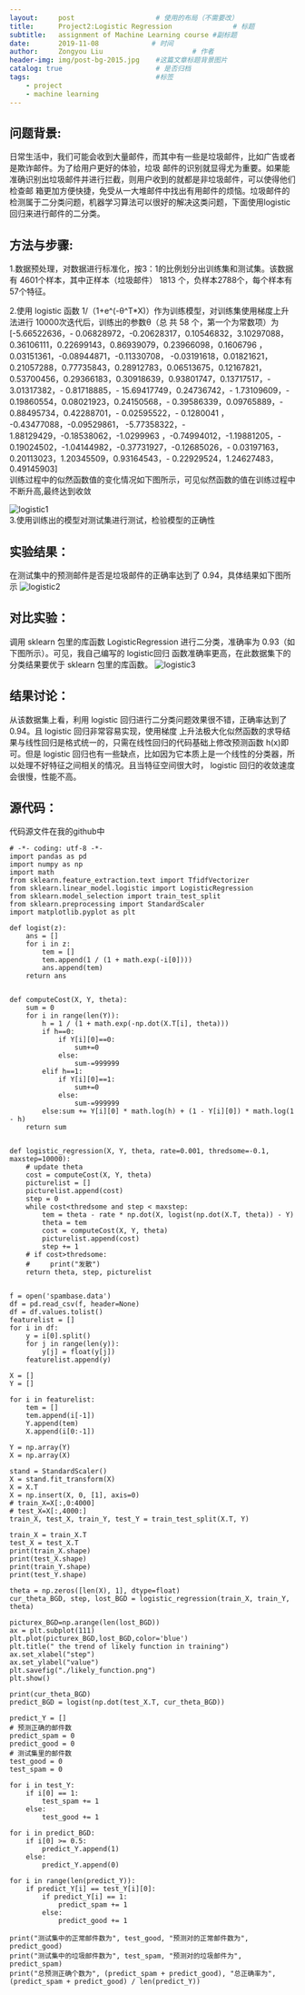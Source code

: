 ```yaml
---
layout:     post                    # 使用的布局（不需要改）
title:      Project2:Logistic Regression               # 标题 
subtitle:   assignment of Machine Learning course #副标题
date:       2019-11-08             # 时间
author:     Zongyou Liu                      # 作者
header-img: img/post-bg-2015.jpg    #这篇文章标题背景图片
catalog: true                       # 是否归档
tags:                               #标签
    - project 
    - machine learning
---
```


## 问题背景:
日常生活中，我们可能会收到大量邮件，而其中有一些是垃圾邮件，比如广告或者是欺诈邮件。为了给用户更好的体验，垃圾
邮件的识别就显得尤为重要。如果能准确识别出垃圾邮件并进行拦截，则用户收到的就都是非垃圾邮件，可以使得他们检查邮
箱更加方便快捷，免受从一大堆邮件中找出有用邮件的烦恼。垃圾邮件的检测属于二分类问题，机器学习算法可以很好的解决这类问题，下面使用logistic 回归来进行邮件的二分类。
## 方法与步骤:
1.数据预处理，对数据进行标准化，按3：1的比例划分出训练集和测试集。该数据有 4601个样本，其中正样本（垃圾邮件）
1813 个，负样本2788个，每个样本有 57个特征。

2.使用 logistic 函数 1/（1+e^(-θ^T*X)）作为训练模型，对训练集使用梯度上升法进行 10000次迭代后，训练出的参数θ（总
共 58 个，第一个为常数项）为   
[-5.66522636，- 0.06828972，-0.20628317，0.10546832，3.10297088，0.36106111，0.22699143，0.86939079，0.23966098，0.1606796 ，0.03151361，-0.08944871，-0.11330708，
-0.03191618，0.01821621，0.21057288，0.77735843，0.28912783，0.06513675，0.12167821，0.53700456，0.29366183，0.30918639，0.93801747，0.13717517，- 3.01317382，-
0.81718885，- 15.69417749，0.24736742，- 1.73109609，- 0.19860554，0.08021923，0.24150568，- 0.39586339，0.09765889，- 0.88495734，0.42288701，- 0.02595522，- 0.1280041 ，
-0.43477088，-0.09529861， -5.77358322，- 1.88129429，-0.18538062，-1.0299963 ，-0.74994012，-1.19881205，- 0.19024502，-1.04144982，-0.37731927，-0.12685026，-
0.03197163，0.20113023，1.20345509，0.93164543，- 0.22929524，1.24627483，0.49145903]   
训练过程中的似然函数值的变化情况如下图所示，可见似然函数的值在训练过程中不断升高,最终达到收敛 

![logistic1](https://raw.githubusercontent.com/BuleSky233/BuleSky233.github.io/master/img/logistic1.png)  
3.使用训练出的模型对测试集进行测试，检验模型的正确性
## 实验结果：
在测试集中的预测邮件是否是垃圾邮件的正确率达到了 0.94，具体结果如下图所示
![logistic2](https://raw.githubusercontent.com/BuleSky233/BuleSky233.github.io/master/img/logistic2.png)
## 对比实验：
调用 sklearn 包里的库函数 LogisticRegression 进行二分类，准确率为 0.93（如下图所示）。可见，我自己编写的 logistic回归
函数准确率更高，在此数据集下的分类结果要优于 sklearn 包里的库函数。
![logistic3](https://raw.githubusercontent.com/BuleSky233/BuleSky233.github.io/master/img/logistic3.png)
## 结果讨论：
从该数据集上看，利用 logistic 回归进行二分类问题效果很不错，正确率达到了 0.94。且 logistic 回归非常容易实现，使用梯度
上升法极大化似然函数的求导结果与线性回归是格式统一的，只需在线性回归的代码基础上修改预测函数 h(x)即可。但是
logistic 回归也有一些缺点，比如因为它本质上是一个线性的分类器，所以处理不好特征之间相关的情况。且当特征空间很大时，
logistic 回归的收敛速度会很慢，性能不高。
## 源代码：
代码源文件在我的github中
```
# -*- coding: utf-8 -*-
import pandas as pd
import numpy as np
import math
from sklearn.feature_extraction.text import TfidfVectorizer
from sklearn.linear_model.logistic import LogisticRegression
from sklearn.model_selection import train_test_split
from sklearn.preprocessing import StandardScaler
import matplotlib.pyplot as plt

def logist(z):
    ans = []
    for i in z:
        tem = []
        tem.append(1 / (1 + math.exp(-i[0])))
        ans.append(tem)
    return ans


def computeCost(X, Y, theta):
    sum = 0
    for i in range(len(Y)):
        h = 1 / (1 + math.exp(-np.dot(X.T[i], theta)))
        if h==0:
            if Y[i][0]==0:
                sum+=0
            else:
                sum-=999999
        elif h==1:
            if Y[i][0]==1:
                sum+=0
            else:
                sum-=999999
        else:sum += Y[i][0] * math.log(h) + (1 - Y[i][0]) * math.log(1 - h)
    return sum


def logistic_regression(X, Y, theta, rate=0.001, thredsome=-0.1, maxstep=10000):
    # update theta
    cost = computeCost(X, Y, theta)
    picturelist = []
    picturelist.append(cost)
    step = 0
    while cost<thredsome and step < maxstep:
        tem = theta - rate * np.dot(X, logist(np.dot(X.T, theta)) - Y)
        theta = tem
        cost = computeCost(X, Y, theta)
        picturelist.append(cost)
        step += 1
    # if cost>thredsome:
    #     print("发散")
    return theta, step, picturelist


f = open('spambase.data')
df = pd.read_csv(f, header=None)
df = df.values.tolist()
featurelist = []
for i in df:
    y = i[0].split()
    for j in range(len(y)):
        y[j] = float(y[j])
    featurelist.append(y)

X = []
Y = []

for i in featurelist:
    tem = []
    tem.append(i[-1])
    Y.append(tem)
    X.append(i[0:-1])

Y = np.array(Y)
X = np.array(X)

stand = StandardScaler()
X = stand.fit_transform(X)
X = X.T
X = np.insert(X, 0, [1], axis=0)
# train_X=X[:,0:4000]
# test_X=X[:,4000:]
train_X, test_X, train_Y, test_Y = train_test_split(X.T, Y)

train_X = train_X.T
test_X = test_X.T
print(train_X.shape)
print(test_X.shape)
print(train_Y.shape)
print(test_Y.shape)

theta = np.zeros([len(X), 1], dtype=float)
cur_theta_BGD, step, lost_BGD = logistic_regression(train_X, train_Y, theta)

picturex_BGD=np.arange(len(lost_BGD))
ax = plt.subplot(111)
plt.plot(picturex_BGD,lost_BGD,color='blue')
plt.title(" the trend of likely function in training")
ax.set_xlabel("step")
ax.set_ylabel("value")
plt.savefig("./likely_function.png")
plt.show()

print(cur_theta_BGD)
predict_BGD = logist(np.dot(test_X.T, cur_theta_BGD))

predict_Y = []
# 预测正确的邮件数
predict_spam = 0
predict_good = 0
# 测试集里的邮件数
test_good = 0
test_spam = 0

for i in test_Y:
    if i[0] == 1:
        test_spam += 1
    else:
        test_good += 1

for i in predict_BGD:
    if i[0] >= 0.5:
        predict_Y.append(1)
    else:
        predict_Y.append(0)

for i in range(len(predict_Y)):
    if predict_Y[i] == test_Y[i][0]:
        if predict_Y[i] == 1:
            predict_spam += 1
        else:
            predict_good += 1

print("测试集中的正常邮件数为", test_good, "预测对的正常邮件数为", predict_good)
print("测试集中的垃圾邮件数为", test_spam, "预测对的垃圾邮件为", predict_spam)
print("总预测正确个数为", (predict_spam + predict_good), "总正确率为", (predict_spam + predict_good) / len(predict_Y))

```
